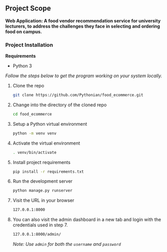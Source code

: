 Project Scope
---

**Web Application: A food vendor recommendation service for university lecturers, to address the challenges they face in selecting and ordering food on campus.**

### Project Installation

**Requirements**

- Python 3

_Follow the steps below to get the program working on your system locally._

1. Clone the repo
   ```sh
   git clone https://github.com/Pythonian/food_ecommerce.git
   ```
2. Change into the directory of the cloned repo
   ```sh
   cd food_ecommerce
   ```
3. Setup a Python virtual environment
   ```sh
   python -m venv venv
   ```
4. Activate the virtual environment
   ```sh
   . venv/bin/activate
   ```
5. Install project requirements
   ```sh
   pip install -r requirements.txt
   ```
6. Run the development server
   ```sh
   python manage.py runserver
   ```
7. Visit the URL in your browser
   ```sh
   127.0.0.1:8000
   ```
8. You can also visit the admin dashboard in a new tab and login with the credentials used in step 7.
   ```sh
   127.0.0.1:8000/admin/
   ```
   _Note: Use `admin` for both the `username` and `password`_
